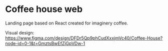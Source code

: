 # Coffee house web

Landing page based on React created for imaginery coffee.

Visual design:
https://www.figma.com/design/DFDr5Qp9phCudXxxjmVc40/Coffee-House?node-id=0-1&t=GmztsBwEfZjGpVDw-1
